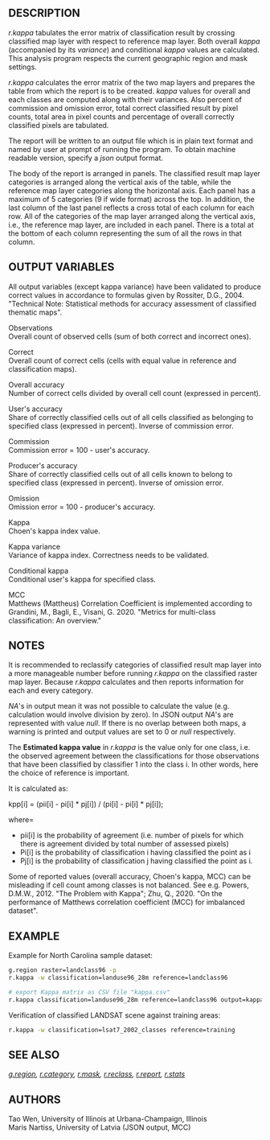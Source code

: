 ## DESCRIPTION

*r.kappa* tabulates the error matrix of classification result by
crossing classified map layer with respect to reference map layer. Both
overall *kappa* (accompanied by its *variance*) and conditional *kappa*
values are calculated. This analysis program respects the current
geographic region and mask settings.

*r.kappa* calculates the error matrix of the two map layers and prepares
the table from which the report is to be created. *kappa* values for
overall and each classes are computed along with their variances. Also
percent of commission and omission error, total correct classified
result by pixel counts, total area in pixel counts and percentage of
overall correctly classified pixels are tabulated.

The report will be written to an output file which is in plain text
format and named by user at prompt of running the program. To obtain
machine readable version, specify a *json* output format.

The body of the report is arranged in panels. The classified result map
layer categories is arranged along the vertical axis of the table, while
the reference map layer categories along the horizontal axis. Each panel
has a maximum of 5 categories (9 if wide format) across the top. In
addition, the last column of the last panel reflects a cross total of
each column for each row. All of the categories of the map layer
arranged along the vertical axis, i.e., the reference map layer, are
included in each panel. There is a total at the bottom of each column
representing the sum of all the rows in that column.

## OUTPUT VARIABLES

All output variables (except kappa variance) have been validated to
produce correct values in accordance to formulas given by Rossiter,
D.G., 2004. "Technical Note: Statistical methods for accuracy assessment
of classified thematic maps".

Observations  
Overall count of observed cells (sum of both correct and incorrect
ones).

Correct  
Overall count of correct cells (cells with equal value in reference and
classification maps).

Overall accuracy  
Number of correct cells divided by overall cell count (expressed in
percent).

User's accuracy  
Share of correctly classified cells out of all cells classified as
belonging to specified class (expressed in percent). Inverse of
commission error.

Commission  
Commission error = 100 - user's accuracy.

Producer's accuracy  
Share of correctly classified cells out of all cells known to belong to
specified class (expressed in percent). Inverse of omission error.

Omission  
Omission error = 100 - producer's accuracy.

Kappa  
Choen's kappa index value.

Kappa variance  
Variance of kappa index. Correctness needs to be validated.

Conditional kappa  
Conditional user's kappa for specified class.

MCC  
Matthews (Mattheus) Correlation Coefficient is implemented according to
Grandini, M., Bagli, E., Visani, G. 2020. "Metrics for multi-class
classification: An overview."

## NOTES

It is recommended to reclassify categories of classified result map
layer into a more manageable number before running *r.kappa* on the
classified raster map layer. Because *r.kappa* calculates and then
reports information for each and every category.

*NA*'s in output mean it was not possible to calculate the value (e.g.
calculation would involve division by zero). In JSON output *NA*'s are
represented with value *null*. If there is no overlap between both maps,
a warning is printed and output values are set to 0 or *null*
respectively.

The **Estimated kappa value** in *r.kappa* is the value only for one
class, i.e. the observed agreement between the classifications for those
observations that have been classified by classifier 1 into the class i.
In other words, here the choice of reference is important.

It is calculated as:

kpp\[i\] = (pii\[i\] - pi\[i\] \* pj\[i\]) / (pi\[i\] - pi\[i\] \*
pj\[i\]);

where=

- pii\[i\] is the probability of agreement (i.e. number of pixels for
  which there is agreement divided by total number of assessed pixels)
- Pi\[i\] is the probability of classification i having classified the
  point as i
- Pj\[i\] is the probability of classification j having classified the
  point as i.

Some of reported values (overall accuracy, Choen's kappa, MCC) can be
misleading if cell count among classes is not balanced. See e.g. Powers,
D.M.W., 2012. "The Problem with Kappa"; Zhu, Q., 2020. "On the
performance of Matthews correlation coefficient (MCC) for imbalanced
dataset".

## EXAMPLE

Example for North Carolina sample dataset:

```sh
g.region raster=landclass96 -p
r.kappa -w classification=landuse96_28m reference=landclass96

# export Kappa matrix as CSV file "kappa.csv"
r.kappa classification=landuse96_28m reference=landclass96 output=kappa.csv -m -h
```

Verification of classified LANDSAT scene against training areas:

```sh
r.kappa -w classification=lsat7_2002_classes reference=training
```

## SEE ALSO

*[g.region](g.region.md), [r.category](r.category.md),
[r.mask](r.mask.md), [r.reclass](r.reclass.md), [r.report](r.report.md),
[r.stats](r.stats.md)*

## AUTHORS

Tao Wen, University of Illinois at Urbana-Champaign, Illinois  
Maris Nartiss, University of Latvia (JSON output, MCC)
